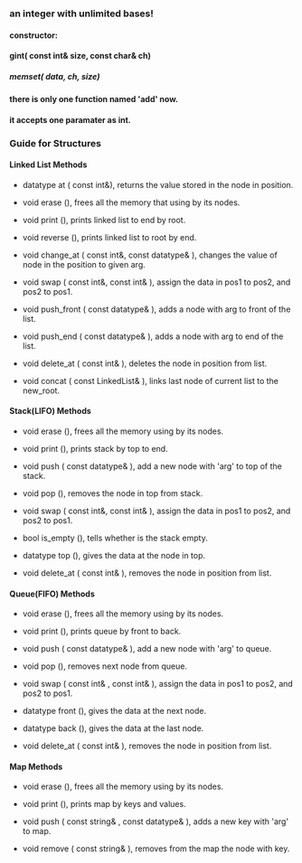 ### an integer with unlimited bases!
#### constructor:
#### gint( const int& size, const char& ch)
##### memset( data, ch, size)
#### there is only one function named 'add' now.
#### it accepts one paramater as int.
 
### Guide for Structures

#### Linked List Methods

- datatype at ( const int&), returns the value stored in the node in position.

- void erase (), frees all the memory that using by its nodes.

- void print (), prints linked list to end by root.

- void reverse (), prints linked list to root by end.

- void change_at ( const int&, const datatype&  ), changes the value of node in the position to given arg.

- void swap ( const int&, const int& ), assign the data in pos1 to pos2, and pos2 to pos1.

- void push_front ( const datatype& ), adds a node with arg to front of the list.

- void push_end ( const datatype& ), adds a node with arg to end of the list.

- void delete_at ( const int& ), deletes the node in position from list. 

- void concat ( const LinkedList& ), links last node of current list to the new_root.


#### Stack(LIFO) Methods

- void erase (), frees all the memory using by its nodes.

- void print (), prints stack by top to end.

- void push ( const datatype& ), add a new node with 'arg' to top of the stack. 

- void pop (), removes the node in top from stack.

- void swap ( const int&, const int& ), assign the data in pos1 to pos2, and pos2 to pos1.

- bool is_empty (), tells whether is the stack empty.  

- datatype top (), gives the data at the node in top.

- void delete_at ( const int& ), removes the node in position from list. 


#### Queue(FIFO) Methods

- void erase (), frees all the memory using by its nodes.

- void print (), prints queue by front to back.

- void push ( const datatype& ), add a new node with 'arg' to queue. 

- void pop (), removes next node from queue.

- void swap ( const int& , const int& ), assign the data in pos1 to pos2, and pos2 to pos1.

- datatype front (), gives the data at the next node.  

- datatype back (), gives the data at the last node.

- void delete_at ( const int& ), removes the node in position from list. 

#### Map Methods

- void erase (), frees all the memory using by its nodes.

- void print (), prints map by keys and values.

- void push ( const string& , const datatype&  ), adds a new key with 'arg' to map. 

- void remove ( const string&  ), removes from the map the node with key.
